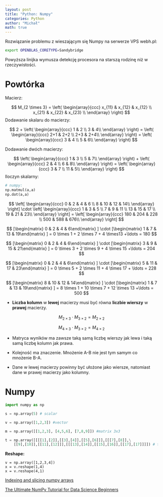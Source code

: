 ```yaml
---
layout: post
title: "Python: Numpy"
categories: Python
author: "Michał"
math: true
---
```




Rozwiązanie problemu z wieszającym się Numpy na serwerze VPS webh.pl:

```bash
export OPENBLAS_CORETYPE=Sandybridge
```
Powyższa linijka wymusza detekcję procesora na starszą rodzinę niż w rzeczywistości.



# Powtórka

Macierz:

$$
M_{2 \times 3} = \left( \begin{array}{ccc}
x_{11} & x_{12} & x_{12} \\
x_{21} & x_{22} & x_{23} \\
\end{array} \right)
$$
Dodawanie skalaru do macierzy:


$$
2 + \left( \begin{array}{ccc}
1 & 2 \\
3 & 4\\
\end{array} \right) = 
\left( \begin{array}{ccc}
2+1 & 2+2 \\
2+3 & 2+4\\
\end{array} \right) =
\left( \begin{array}{ccc}
3 & 4 \\
5 & 6\\
\end{array} \right)
$$

Dodawanie dwóch macierzy:


$$
\left( \begin{array}{ccc}
1 & 3 \\
5 & 7\\
\end{array} \right) + 
\left( \begin{array}{ccc}
2 & 4 \\
6 & 8\\
\end{array} \right) =
\left( \begin{array}{ccc}
3 & 7 \\
11 & 5\\
\end{array} \right)
$$
Iloczyn skalarny:

```python
# numpy:
np.matmul(a,a)
np.dot(a,a)
```


$$
\left[ \begin{array}{ccc}
0 & 2 & 4 & 6 \\
8 & 10 & 12 & 14\\
\end{array} \right] \cdot  
\left[ \begin{array}{ccc}
1 & 3 & 5 \\
7 & 9 & 11 \\
13 & 15 & 17 \\
19 & 21 & 23\\
\end{array} \right] =
\left[ \begin{array}{ccc}
180 & 204 & 228 \\
500 & 588 & 676\\
\end{array} \right]
$$

$$
[\begin{matrix} 0 & 2 & 4 & 6\end{matrix} ] \cdot [\begin{matrix} 1 & 7 & 13 & 19\end{matrix} ] = 0 \times 1 + 2 \times 7 + 4 \times13 +\ldots = 180
$$

$$
[\begin{matrix} 0 & 2 & 4 & 6\end{matrix} ] \cdot [\begin{matrix} 3 & 9 & 15 & 21\end{matrix} ] = 0 \times 3 + 2 \times 9 + 4 \times 15 +\ldots = 204
$$

$$
[\begin{matrix} 0 & 2 & 4 & 6\end{matrix} ] \cdot [\begin{matrix} 5 & 11 & 17 & 23\end{matrix} ] = 0 \times 5 + 2 \times 11 + 4 \times 17 + \ldots = 228
$$

$$
[\begin{matrix} 8 & 10 & 12 & 14\end{matrix} ] \cdot [\begin{matrix} 1 & 7 & 13 & 19\end{matrix} ] = 8 \times 1 + 10 \times 7 + 12 \times 13 +\ldots = 500
$$

- **Liczba kolumn** w **lewej** macierzy musi być równa **liczbie wierszy** w **prawej** macierzy.

$$
M_{2 \times 3} \cdot M_{3 \times 2} = M_{2 \times 2}
$$

$$
M_{4 \times 3} \cdot M_{3 \times 2} = M_{4 \times 2}
$$



- Matryca wyników ma zawsze taką samą liczbę wierszy jak lewa i taką samą liczbę kolumn jak prawa.
- Kolejność ma znaczenie. Mnożenie A-B nie jest tym samym co mnożenie B-A.

- Dane w lewej macierzy powinny być ułożone jako wiersze, natomiast dane w prawej macierzy jako kolumny.

# Numpy

```python
import numpy as np

s = np.array(5) # scalar

v = np.array([1,2,3]) #vector

m = np.array([[1,2,3], [4,5,6], [7,8,9]]) #matrix 3x3

t = np.array([[[[1],[2]],[[3],[4]],[[5],[6]]],[[[7],[8]],\
    [[9],[10]],[[11],[12]]],[[[13],[14]],[[15],[16]],[[17],[17]]]]) # tensor 3x3x2x1
```



**Reshape:**

```
v = np.array([1,2,3,4])
x = v.reshape(1,4)
x = v.reshape(4,1)
```

[Indexing and slicing numpy arrays](https://www.pythoninformer.com/python-libraries/numpy/index-and-slice/)

[The Ultimate NumPy Tutorial for Data Science Beginners](https://www.analyticsvidhya.com/blog/2020/04/the-ultimate-numpy-tutorial-for-data-science-beginners/)
